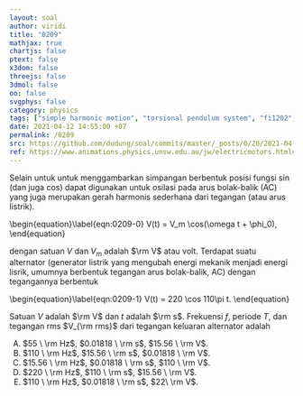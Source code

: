 ```yaml
---
layout: soal
author: viridi
title: "0209"
mathjax: true
chartjs: false
ptext: false
x3dom: false
threejs: false
3dmol: false
oo: false
svgphys: false
category: physics
tags: ["simple harmonic motion", "torsional pendulum system", "fi1202", "2020-2"]
date: 2021-04-12 14:55:00 +07
permalink: /0209
src: https://github.com/dudung/soal/commits/master/_posts/0/20/2021-04-12-simple-harmonic-motion-9.md
ref: https://www.animations.physics.unsw.edu.au/jw/electricmotors.html#alternator
---
```

Selain untuk untuk menggambarkan simpangan berbentuk posisi fungsi sin (dan juga cos) dapat digunakan untuk osilasi pada arus bolak-balik (AC) yang juga merupakan gerah harmonis sederhana dari tegangan (atau arus listrik).

\begin{equation}\label{eqn:0209-0}
V(t) = V_m \cos(\omega t + \phi_0),
\end{equation}

dengan satuan $V$ dan $V_m$ adalah $\rm V$ atau volt. Terdapat suatu alternator (generator listrik yang mengubah energi mekanik menjadi energi lisrik, umumnya berbentuk tegangan arus bolak-balik, AC) dengan tegangannya berbentuk

\begin{equation}\label{eqn:0209-1}
V(t) = 220 \cos 110\pi t.
\end{equation}

Satuan $V$ adalah $\rm V$ dan $t$ adalah $\rm s$. Frekuensi $f$, periode $T$, dan tegangan rms $V_{\rm rms}$ dari tegangan keluaran alternator adalah

<ol type="A">
<li>$55 \ \rm Hz$, $0.01818 \ \rm s$, $15.56 \ \rm V$.
<li>$110 \ \rm Hz$, $15.56 \ \rm s$, $0.01818 \ \rm V$.
<li>$15.56 \ \rm Hz$, $0.01818 \ \rm s$, $110 \ \rm V$.
<li>$220 \ \rm Hz$, $110 \ \rm s$, $15.56 \ \rm V$.
<li>$110 \ \rm Hz$, $0.01818 \ \rm s$, $22\ \rm V$.
